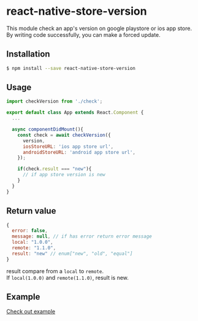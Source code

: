# react-native-store-version
This module check an app's version on google playstore or ios app store.  
By writing code successfully, you can make a forced update.

## Installation
```bash
$ npm install --save react-native-store-version
```

## Usage
```jsx
import checkVersion from './check';

export default class App extends React.Component {
  ...

  async componentDidMount(){
    const check = await checkVersion({
      version,
      iosStoreURL: 'ios app store url',
      androidStoreURL: 'android app store url',
    });

    if(check.result === "new"){
      // if app store version is new
    }
  }
}
```

## Return value
```jsx
{
  error: false,
  message: null, // if has error return error message
  local: "1.0.0",
  remote: "1.1.0",
  result: "new" // enum["new", "old", "equal"]
}
```
result compare from a `local` to `remote`.  
If `local(1.0.0)` and `remote(1.1.0)`, result is new.

## Example
[Check out example](./example)